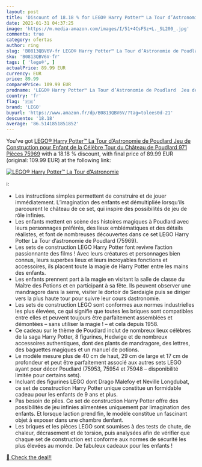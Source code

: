 ```yaml
---
layout: post
title: 'Discount of 18.18 % for LEGO® Harry Potter™ La Tour d’Astronomie'
date: 2021-01-31 04:37:25
image: 'https://m.media-amazon.com/images/I/51+4CsFSz+L._SL200_.jpg'
comments: true
category: ofertas
author: ring
slug: 'B0813QBV6V-fr LEGO® Harry Potter™ La Tour d’Astronomie de Poudlard Jeu...'
sku: 'B0813QBV6V-fr'
tags: [ 'lego®', ]
actualPrice: 89.99 EUR
currency: EUR
price: 89.99
comparePrice: 109.99 EUR
prodname: 'LEGO® Harry Potter™ La Tour d’Astronomie de Poudlard  Jeu de Construction pour Enfant de la Célèbre Tour du Château de Poudlard  971 Pièces  75969'
country: 'fr'
flag: '🇫🇷'
brand: 'LEGO'
buyurl: 'https://www.amazon.fr/dp/B0813QBV6V/?tag=tolees0d-21'
descuento: '18.18'
average: '86.5141851851852'
---
```


You've got [LEGO® Harry Potter™ La Tour d’Astronomie de Poudlard  Jeu de Construction pour Enfant de la Célèbre Tour du Château de Poudlard  971 Pièces  75969](https://www.amazon.fr/dp/B0813QBV6V/?tag=tolees0d-21) with a  18.18 % discount, with final price of 89.99 EUR (original: 109.99 EUR) at the following link:

[![LEGO® Harry Potter™ La Tour d’Astronomie](https://m.media-amazon.com/images/I/51+4CsFSz+L._SL200_.jpg)](https://www.amazon.fr/dp/B0813QBV6V/?tag=tolees0d-21)

ℹ️:

- Les instructions simples permettent de construire et de jouer immédiatement. L’imagination des enfants est démultipliée lorsqu’ils parcourent le château de ce set, qui inspire des possibilités de jeu de rôle infinies.
- Les enfants mettent en scène des histoires magiques à Poudlard avec leurs personnages préférés, des lieux emblématiques et des détails réalistes, et font de nombreuses découvertes dans ce set LEGO Harry Potter La Tour d’astronomie de Poudlard (75969).
- Les sets de construction LEGO Harry Potter font revivre l’action passionnante des films ! Avec leurs créatures et personnages bien connus, leurs superbes lieux et leurs incroyables fonctions et accessoires, ils placent toute la magie de Harry Potter entre les mains des enfants.
- Les enfants prennent part à la magie en visitant la salle de classe du Maître des Potions et en participant à sa fête. Ils peuvent observer une mandragore dans la serre, visiter le dortoir de Serdaigle puis se diriger vers la plus haute tour pour suivre leur cours dastronomie.
- Les sets de construction LEGO sont conformes aux normes industrielles les plus élevées, ce qui signifie que toutes les briques sont compatibles entre elles et peuvent toujours être parfaitement assemblées et démontées – sans utiliser la magie ! – et cela depuis 1958.
- Ce cadeau sur le thème de Poudlard inclut de nombreux lieux célèbres de la saga Harry Potter, 8 figurines, Hedwige et de nombreux accessoires authentiques, dont des plants de mandragore, des lettres, des baguettes magiques et un manuel de potions.
- Le modèle mesure plus de 40 cm de haut, 29 cm de large et 17 cm de profondeur et peut être parfaitement associé aux autres sets LEGO ayant pour décor Poudlard (75953, 75954 et 75948 – disponibilité limitée pour certains sets).
- Incluant des figurines LEGO dont Drago Malefoy et Neville Longdubat, ce set de construction Harry Potter unique constitue un formidable cadeau pour les enfants de 9 ans et plus.
- Pas besoin de piles. Ce set de construction Harry Potter offre des possibilités de jeu infinies alimentées uniquement par limagination des enfants. Et lorsque laction prend fin, le modèle constitue un fascinant objet à exposer dans une chambre denfant.
- Les briques et les pièces LEGO sont soumises à des tests de chute, de chaleur, décrasement et de torsion, puis analysées afin de vérifier que chaque set de construction est conforme aux normes de sécurité les plus élevées au monde. De fabuleux cadeaux pour les enfants !

[🛒 Check the deal!!](https://www.amazon.fr/dp/B0813QBV6V/?tag=tolees0d-21)

